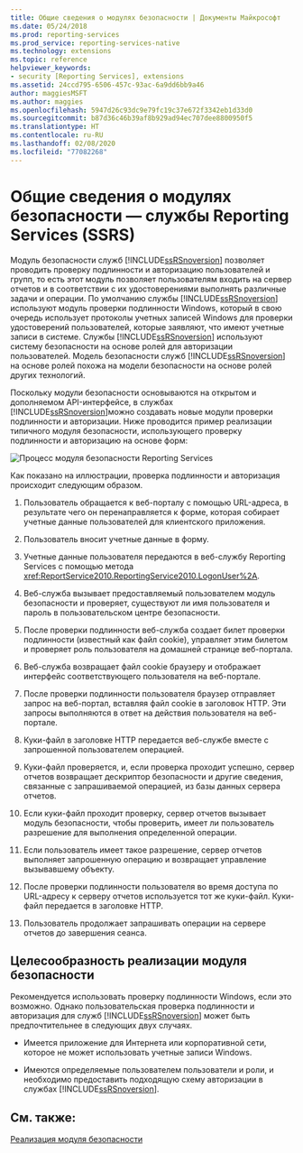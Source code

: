 ```yaml
---
title: Общие сведения о модулях безопасности | Документы Майкрософт
ms.date: 05/24/2018
ms.prod: reporting-services
ms.prod_service: reporting-services-native
ms.technology: extensions
ms.topic: reference
helpviewer_keywords:
- security [Reporting Services], extensions
ms.assetid: 24ccd795-6506-457c-93ac-6a9dd6bb9a46
author: maggiesMSFT
ms.author: maggies
ms.openlocfilehash: 5947d26c93dc9e79fc19c37e672f3342eb1d33d0
ms.sourcegitcommit: b87d36c46b39af8b929ad94ec707dee8800950f5
ms.translationtype: HT
ms.contentlocale: ru-RU
ms.lasthandoff: 02/08/2020
ms.locfileid: "77082268"
---
```

# <a name="security-extensions-overview---reporting-services-ssrs"></a>Общие сведения о модулях безопасности — службы Reporting Services (SSRS)
  Модуль безопасности служб [!INCLUDE[ssRSnoversion](../../../includes/ssrsnoversion-md.md)] позволяет проводить проверку подлинности и авторизацию пользователей и групп, то есть этот модуль позволяет пользователям входить на сервер отчетов и в соответствии с их удостоверениями выполнять различные задачи и операции. По умолчанию службы [!INCLUDE[ssRSnoversion](../../../includes/ssrsnoversion-md.md)] используют модуль проверки подлинности Windows, который в свою очередь использует протоколы учетных записей Windows для проверки удостоверений пользователей, которые заявляют, что имеют учетные записи в системе. Службы [!INCLUDE[ssRSnoversion](../../../includes/ssrsnoversion-md.md)] используют систему безопасности на основе ролей для авторизации пользователей. Модель безопасности служб [!INCLUDE[ssRSnoversion](../../../includes/ssrsnoversion-md.md)] на основе ролей похожа на модели безопасности на основе ролей других технологий.  
  
 Поскольку модули безопасности основываются на открытом и дополняемом API-интерфейсе, в службах [!INCLUDE[ssRSnoversion](../../../includes/ssrsnoversion-md.md)]можно создавать новые модули проверки подлинности и авторизации. Ниже проводится пример реализации типичного модуля безопасности, использующего проверку подлинности и авторизацию на основе форм:  
  
 ![Процесс модуля безопасности Reporting Services](../../../reporting-services/extensions/security-extension/media/rosettasecurityextensionflow.gif "Процесс модуля безопасности Reporting Services")  
  
 Как показано на иллюстрации, проверка подлинности и авторизация происходит следующим образом.  
  
1.  Пользователь обращается к веб-порталу с помощью URL-адреса, в результате чего он перенаправляется к форме, которая собирает учетные данные пользователей для клиентского приложения.  
  
2.  Пользователь вносит учетные данные в форму.  
  
3.  Учетные данные пользователя передаются в веб-службу Reporting Services с помощью метода <xref:ReportService2010.ReportingService2010.LogonUser%2A>.  
  
4.  Веб-служба вызывает предоставляемый пользователем модуль безопасности и проверяет, существуют ли имя пользователя и пароль в пользовательском центре безопасности.  
  
5.  После проверки подлинности веб-служба создает билет проверки подлинности (известный как файл cookie), управляет этим билетом и проверяет роль пользователя на домашней странице веб-портала.  
  
6.  Веб-служба возвращает файл cookie браузеру и отображает интерфейс соответствующего пользователя на веб-портале.  
  
7.  После проверки подлинности пользователя браузер отправляет запрос на веб-портал, вставляя файл cookie в заголовок HTTP. Эти запросы выполняются в ответ на действия пользователя на веб-портале.  
  
8.  Куки-файл в заголовке HTTP передается веб-службе вместе с запрошенной пользователем операцией.  
  
9. Куки-файл проверяется, и, если проверка проходит успешно, сервер отчетов возвращает дескриптор безопасности и другие сведения, связанные с запрашиваемой операцией, из базы данных сервера отчетов.  
  
10. Если куки-файл проходит проверку, сервер отчетов вызывает модуль безопасности, чтобы проверить, имеет ли пользователь разрешение для выполнения определенной операции.  
  
11. Если пользователь имеет такое разрешение, сервер отчетов выполняет запрошенную операцию и возвращает управление вызывавшему объекту.  
  
12. После проверки подлинности пользователя во время доступа по URL-адресу к серверу отчетов используется тот же куки-файл. Куки-файл передается в заголовке HTTP.  
  
13. Пользователь продолжает запрашивать операции на сервере отчетов до завершения сеанса.  
  
## <a name="when-to-implement-a-security-extension"></a>Целесообразность реализации модуля безопасности  
 Рекомендуется использовать проверку подлинности Windows, если это возможно. Однако пользовательская проверка подлинности и авторизация для служб [!INCLUDE[ssRSnoversion](../../../includes/ssrsnoversion-md.md)] может быть предпочтительнее в следующих двух случаях.  
  
-   Имеется приложение для Интернета или корпоративной сети, которое не может использовать учетные записи Windows.  
  
-   Имеются определяемые пользователем пользователи и роли, и необходимо предоставить подходящую схему авторизации в службах [!INCLUDE[ssRSnoversion](../../../includes/ssrsnoversion-md.md)].  
  
## <a name="see-also"></a>См. также:  
 [Реализация модуля безопасности](../../../reporting-services/extensions/security-extension/implementing-a-security-extension.md)   
  
  
